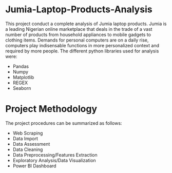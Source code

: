 # Jumia-Laptop-Products-Analysis

This project conduct a complete analysis of Jumia laptop products. Jumia is a leading Nigerian online marketplace that deals in the trade of a vast number of products from household appliances to mobile gadgets to clothing items. Demands for personal computers are on a daily rise, computers play indisensable functions in more personalized context and required by more people. The different python libraries used for analysis were:
* Pandas
* Numpy
* Matplotlib
* REGEX
* Seaborn

Project Methodology
======

The project procedures can be summarized as follows:
* Web Scraping
* Data Import
* Data Assessment
* Data Cleaning
* Data Preprocessing/Features Extraction
* Exploratory Analysis/Data Visualization
* Power BI Dashboard
